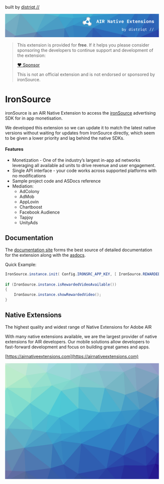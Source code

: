 built by [distriqt //](https://airnativeextensions.com) 

![](images/hero.png)

>
> This extension is provided for **free**. If it helps you please consider sponsoring the developers to continue support and development of the extension:
>
> [:heart: Sponsor](https://github.com/sponsors/marchbold)
>
> This is not an official extension and is not endorsed or sponsored by ironSource.
>


# IronSource

ironSource is an AIR Native Extension to access the [ironSource](https://www.is.com/) advertising SDK for in app monetisation.

We developed this extension so we can update it to match the latest native versions without waiting for updates from IronSource directly, which seem to be given a lower priority and lag behind the native SDKs.



#### Features

- Monetization - One of the industry’s largest in-app ad networks leveraging all available ad units to drive revenue and user engagement.
- Single API interface - your code works across supported platforms with no modifications
- Sample project code and ASDocs reference
- Mediation:
  - AdColony
  - AdMob
  - AppLovin
  - Chartboost
  - Facebook Audience
  - Tapjoy
  - UnityAds



## Documentation

The [documentation site](https://docs.airnativeextensions.com/docs/ironsource/) forms the best source of detailed documentation for the extension along with the [asdocs](https://docs.airnativeextensions.com/asdocs/ironsource/). 


Quick Example: 

```actionscript
IronSource.instance.init( Config.IRONSRC_APP_KEY, [ IronSource.REWARDED_VIDEO ] );

if (IronSource.instance.isRewardedVideoAvailable())
{
    IronSource.instance.showRewardedVideo();
}
```



## Native Extensions

The highest quality and widest range of Native Extensions for Adobe AIR

With many native extensions available, we are the largest provider of native extensions for AIR developers. 
Our mobile solutions allow developers to fast-forward development and focus on building great games and apps.

[https://airnativeextensions.com](https://airnativeextensions.com)



![](images/promo.png)